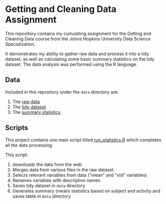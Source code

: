 # Getting and Cleaning Data Assignment

This repository contains my cumulating assignment for the Getting and Cleaning Data course from the Johns Hopkins University Data Science Specialization.

It demonstrates my ability to gather raw data and process it into a tidy dataset, as well as calculating some basic summary statistics on the tidy dataset. The data analysis was performed using the R language.

## Data

Included in this repository under the `data` directory are:

1. The [raw data](data/UCI%20HAR%20Dataset.zip)
2. The [tidy dataset](data/tidy_data.csv)
3. The [summary statistics](data/tidy_summary.csv)

## Scripts

This project contains one main script titled [run_statistics.R](scripts/run_analysis.R) which completes all the data processing.

This script:

1. downloads the data from the web
2. Merges data from various files in the raw dataset
3. Selects relevant variables from data ("mean" and "std" variables)
4. Renames variables with descriptive names
5. Saves tidy dataset in `data` directory
6. Generates summary (mean) statistics based on subject and activity and saves table in `data` directory
